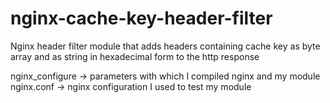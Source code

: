# nginx-cache-key-header-filter
Nginx header filter module that adds headers containing cache key as byte array and as string in hexadecimal form to the http response

nginx_configure -> parameters with which I compiled nginx and my module
nginx.conf -> nginx configuration I used to test my module